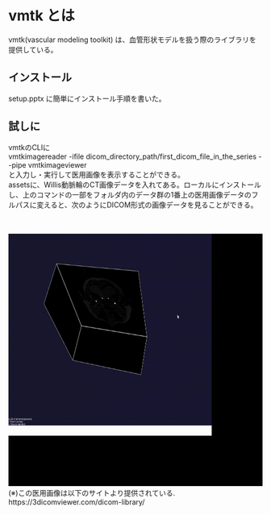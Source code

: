# vmtk とは
vmtk(vascular modeling toolkit) は、血管形状モデルを扱う際のライブラリを提供している。

## インストール
setup.pptx に簡単にインストール手順を書いた。

## 試しに
vmtkのCLIに <br>
vmtkimagereader -ifile dicom_directory_path/first_dicom_file_in_the_series --pipe vmtkimageviewer <br>
と入力し・実行して医用画像を表示することができる。
<br>
assetsに、Willis動脈輪のCT画像データを入れてある。ローカルにインストールし、上のコマンドの一部をフォルダ内のデータ群の1番上の医用画像データのフルパスに変えると、次のようにDICOM形式の画像データを見ることができる。

<br>
<br>

<img src="../assets/Trim.gif" width="535" height="501" />

<br>
(※)この医用画像は以下のサイトより提供されている. <br>
https://3dicomviewer.com/dicom-library/
